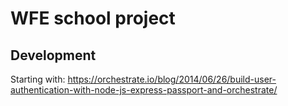 WFE school project
===

Development
---
Starting with: https://orchestrate.io/blog/2014/06/26/build-user-authentication-with-node-js-express-passport-and-orchestrate/

